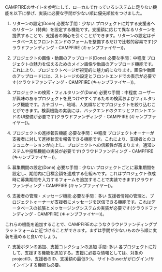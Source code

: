 CAMPFIREのサイトを参考にして、ローカルで作っているシステムに足りない機能を以下に挙げ、実装に必要な手間が少ない順に優先順位をつけました。

1. リターンの設定(Done)
必要な手間：少ない
プロジェクトに対する支援者へのリターン（特典）を設定する機能です。支援額に応じて異なるリターンを提供することで、支援者の関心を引くことができます。リターンの設定はデータベースとフロントエンドのフォームを整備するだけで比較的容易です​ (クラウドファンディング - CAMPFIRE (キャンプファイヤー))​。

2. プロジェクトの画像・動画のアップロード(Done)
必要な手間：中程度
プロジェクトの魅力を伝えるためのメイン画像や動画のアップロード機能です。これにより、プロジェクトページが視覚的に魅力的になります。画像や動画のアップロードには、ストレージの設定とフロントエンドでの表示が必要です​ (クラウドファンディング - CAMPFIRE (キャンプファイヤー))​。

3. プロジェクトの検索・フィルタリング(Done)
必要な手間：中程度
ユーザーが興味のあるプロジェクトを見つけやすくするための検索およびフィルタリング機能です。カテゴリー、地域、人気順などでプロジェクトを絞り込むことができます。検索機能の実装には、バックエンドのクエリとフロントエンドのUI整備が必要です​ (クラウドファンディング - CAMPFIRE (キャンプファイヤー))​。

4. プロジェクトの進捗報告機能
必要な手間：中程度
プロジェクトオーナーが支援者に対して進捗状況を報告できる機能です。これにより、支援者とのコミュニケーションが向上し、プロジェクトへの信頼性が高まります。通知システムや投稿機能の実装が必要です​ (クラウドファンディング - CAMPFIRE (キャンプファイヤー))​。

5. 募集期間の設定(Done)
必要な手間：少ない
プロジェクトごとに募集期間を設定し、期間内に目標金額を達成する仕組みです。これはプロジェクト作成時に募集期間を入力するフォームを追加することで実装できます​ (クラウドファンディング - CAMPFIRE (キャンプファイヤー))​。

6. 支援者の管理・メッセージ機能
必要な手間：多い
支援者情報の管理と、プロジェクトオーナーが支援者にメッセージを送信できる機能です。これはデータベースの拡張とメッセージングシステムの実装が必要です​ (クラウドファンディング - CAMPFIRE (キャンプファイヤー))​。

これらの機能を追加することで、CAMPFIREのようなクラウドファンディングプラットフォームに近づけることができます。まずは手間が少ないものから順に実装を進めると良いでしょう。


7. 支援ボタンの追加、支援コレクションの追加
手間: 多い
各プロジェクトに対して、支援する機能を追加する。支援に必要な情報としては、対象のprojectID、支援者のID、支援額の最低3つ。
サイトのuserががログイン/サインインする機能も必要。
